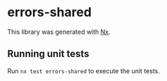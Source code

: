 # errors-shared

This library was generated with [Nx](https://nx.dev).

## Running unit tests

Run `nx test errors-shared` to execute the unit tests.
